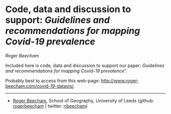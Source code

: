 Code, data and discussion to support: *Guidelines and recommendations
for mapping Covid-19 prevalence*
================
*Roger Beecham*

Included here is code, data and discussion to support our paper:
*Guidelines and recommendations for mapping Covid-19 prevalence*".

Probably best to access from this web-page:
<http://www.roger-beecham.com/covid-19-datavis/>.

-----

  - [Roger Beecham](http://www.roger-beecham.com/), School of Geography,
    University of Leeds (github:
    [rogerbeecham](https://github.com/rogerbeecham) | twitter:
    [rjbeecham](https://twitter.com/rjbeecham))
